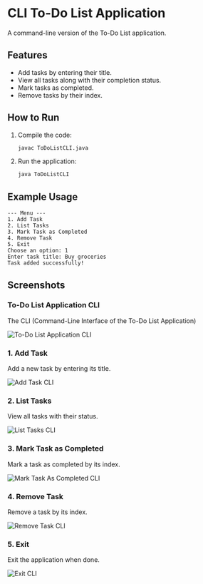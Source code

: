 
# CLI To-Do List Application

A command-line version of the To-Do List application.

## Features
- Add tasks by entering their title.
- View all tasks along with their completion status.
- Mark tasks as completed.
- Remove tasks by their index.

## How to Run
1. Compile the code:
   ```bash
   javac ToDoListCLI.java
   ```
2. Run the application:
   ```bash
   java ToDoListCLI
   ```

## Example Usage
```
--- Menu ---
1. Add Task
2. List Tasks
3. Mark Task as Completed
4. Remove Task
5. Exit
Choose an option: 1
Enter task title: Buy groceries
Task added successfully!
```

## Screenshots

### To-Do List Application CLI
The CLI (Command-Line Interface of the To-Do List Application)

![To-Do List Application CLI](https://github.com/user-attachments/assets/b47d5646-dea7-4c16-9e6f-392270811bb3)

### 1. Add Task
Add a new task by entering its title.

![Add Task CLI](https://github.com/user-attachments/assets/d288b3ed-a1ed-4fea-be69-60ffaa70ee76)

### 2. List Tasks
View all tasks with their status.

![List Tasks CLI](https://github.com/user-attachments/assets/3558693b-9c80-41a3-8250-b7b11b24a889)

### 3. Mark Task as Completed
Mark a task as completed by its index.

![Mark Task As Completed CLI](https://github.com/user-attachments/assets/50bc3c52-408f-4d46-ae8d-a82ce966b0f9)

### 4. Remove Task
Remove a task by its index.

![Remove Task CLI](https://github.com/user-attachments/assets/92d29b5f-a84c-435c-af80-9b9bce835607)

### 5. Exit
Exit the application when done.

![Exit CLI](https://github.com/user-attachments/assets/e07b3f80-baf7-4b8e-8398-4ed072302c7c)
